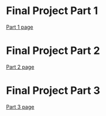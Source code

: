 # Final Project Part 1
[Part 1 page](https://tianye-song.github.io/Tell_stories_with_data/Final_project_part1.html)
# Final Project Part 2
[Part 2 page](https://tianye-song.github.io/Tell_stories_with_data/Final_project_part2.html)
# Final Project Part 3
[Part 3 page](https://tianye-song.github.io/Tell_stories_with_data/Final_project_part3.html)
